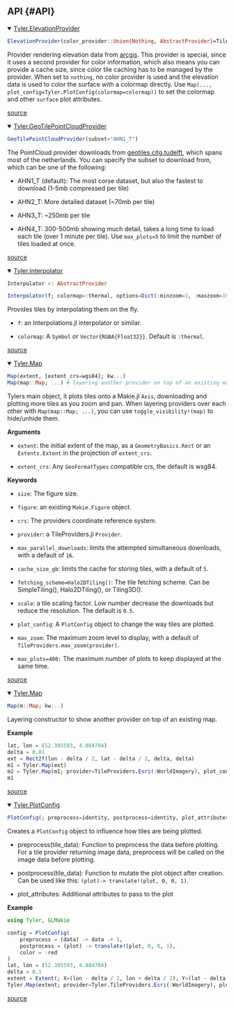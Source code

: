 
## API {#API}
<details class='jldocstring custom-block' open>
<summary><a id='Tyler.ElevationProvider' href='#Tyler.ElevationProvider'><span class="jlbinding">Tyler.ElevationProvider</span></a> <Badge type="info" class="jlObjectType jlType" text="Type" /></summary>



```julia
ElevationProvider(color_provider::Union{Nothing, AbstractProvider}=TileProviders.Esri(:WorldImagery); cache_size_gb=5)
```


Provider rendering elevation data from [arcgis](https://elevation3d.arcgis.com/arcgis/rest/services/WorldElevation3D/Terrain3D/ImageServer). This provider is special, since it uses a second provider for color information, which also means you can provide a cache size, since color tile caching has to be managed by the provider. When set to `nothing`, no color provider is used and the elevation data is used to color the surface with a colormap directly. Use `Map(..., plot_config=Tyler.PlotConfig(colormap=colormap))` to set the colormap and other `surface` plot attributes.


<Badge type="info" class="source-link" text="source"><a href="https://github.com/MakieOrg/Tyler.jl/blob/274602398c5492c67553926196c5451c2d8d334c/src/provider/elevation/elevation-provider.jl#L1-L9" target="_blank" rel="noreferrer">source</a></Badge>

</details>

<details class='jldocstring custom-block' open>
<summary><a id='Tyler.GeoTilePointCloudProvider' href='#Tyler.GeoTilePointCloudProvider'><span class="jlbinding">Tyler.GeoTilePointCloudProvider</span></a> <Badge type="info" class="jlObjectType jlType" text="Type" /></summary>



```julia
GeoTilePointCloudProvider(subset="AHN1_T")
```


The PointCloud provider downloads from [geotiles.citg.tudelft](https://geotiles.citg.tudelft.nl), which spans most of the netherlands. You can specify the subset to download from, which can be one of the following:
- AHN1_T (default): The most corse dataset, but also the fastest to download (1-5mb compressed per tile)
  
- AHN2_T: More detailed dataset (~70mb per tile)
  
- AHN3_T: ~250mb per tile
  
- AHN4_T: 300-500mb showing much detail, takes a long time to load each tile (over 1 minute per tile). Use `max_plots=5` to limit the number of tiles loaded at once.
  


<Badge type="info" class="source-link" text="source"><a href="https://github.com/MakieOrg/Tyler.jl/blob/274602398c5492c67553926196c5451c2d8d334c/src/provider/pointclouds/geotiles-pointcloud-provider.jl#L1-L10" target="_blank" rel="noreferrer">source</a></Badge>

</details>

<details class='jldocstring custom-block' open>
<summary><a id='Tyler.Interpolator' href='#Tyler.Interpolator'><span class="jlbinding">Tyler.Interpolator</span></a> <Badge type="info" class="jlObjectType jlType" text="Type" /></summary>



```julia
Interpolator <: AbstractProvider

Interpolator(f; colormap=:thermal, options=Dict(:minzoom=1, :maxzoom=19))
```


Provides tiles by interpolating them on the fly.
- `f`: an Interpolations.jl interpolator or similar.
  
- `colormap`: A `Symbol` or `Vector{RGBA{Float32}}`. Default is `:thermal`.
  


<Badge type="info" class="source-link" text="source"><a href="https://github.com/MakieOrg/Tyler.jl/blob/274602398c5492c67553926196c5451c2d8d334c/src/provider/interpolations.jl#L2-L11" target="_blank" rel="noreferrer">source</a></Badge>

</details>

<details class='jldocstring custom-block' open>
<summary><a id='Tyler.Map' href='#Tyler.Map'><span class="jlbinding">Tyler.Map</span></a> <Badge type="info" class="jlObjectType jlType" text="Type" /></summary>



```julia
Map(extent, [extent_crs=wgs84]; kw...)
Map(map::Map; ...) # layering another provider on top of an existing map
```


Tylers main object, it plots tiles onto a Makie.jl `Axis`, downloading and plotting more tiles as you zoom and pan. When layering providers over each other with `Map(map::Map; ...)`, you can use `toggle_visibility!(map)` to hide/unhide them.

**Arguments**
- `extent`: the initial extent of the map, as a `GeometryBasics.Rect`   or an `Extents.Extent` in the projection of `extent_crs`.
  
- `extent_crs`: Any `GeoFormatTypes` compatible crs, the default is wsg84.
  

**Keywords**
- `size`: The figure size.
  
- `figure`: an existing `Makie.Figure` object.
  
- `crs`: The providers coordinate reference system.
  
- `provider`: a TileProviders.jl `Provider`.
  
- `max_parallel_downloads`: limits the attempted simultaneous downloads, with a default of `16`.
  
- `cache_size_gb`: limits the cache for storing tiles, with a default of `5`.
  
- `fetching_scheme=Halo2DTiling()`: The tile fetching scheme. Can be SimpleTiling(), Halo2DTiling(), or Tiling3D().
  
- `scale`: a tile scaling factor. Low number decrease the downloads but reduce the resolution.   The default is `0.5`.
  
- `plot_config`: A `PlotConfig` object to change the way tiles are plotted.
  
- `max_zoom`: The maximum zoom level to display, with a default of `TileProviders.max_zoom(provider)`.
  
- `max_plots=400:` The maximum number of plots to keep displayed at the same time.
  


<Badge type="info" class="source-link" text="source"><a href="https://github.com/MakieOrg/Tyler.jl/blob/274602398c5492c67553926196c5451c2d8d334c/src/map.jl#L1-L29" target="_blank" rel="noreferrer">source</a></Badge>

</details>

<details class='jldocstring custom-block' open>
<summary><a id='Tyler.Map-Tuple{Tyler.Map}' href='#Tyler.Map-Tuple{Tyler.Map}'><span class="jlbinding">Tyler.Map</span></a> <Badge type="info" class="jlObjectType jlMethod" text="Method" /></summary>



```julia
Map(m::Map; kw...)
```


Layering constructor to show another provider on top of an existing map.

**Example**

```julia
lat, lon = (52.395593, 4.884704)
delta = 0.01
ext = Rect2f(lon - delta / 2, lat - delta / 2, delta, delta)
m1 = Tyler.Map(ext)
m2 = Tyler.Map(m1; provider=TileProviders.Esri(:WorldImagery), plot_config=Tyler.PlotConfig(alpha=0.5, postprocess=(p-> translate!(p, 0, 0, 1f0))))
m1
```



<Badge type="info" class="source-link" text="source"><a href="https://github.com/MakieOrg/Tyler.jl/blob/274602398c5492c67553926196c5451c2d8d334c/src/map.jl#L54-L67" target="_blank" rel="noreferrer">source</a></Badge>

</details>

<details class='jldocstring custom-block' open>
<summary><a id='Tyler.PlotConfig-Tuple{}' href='#Tyler.PlotConfig-Tuple{}'><span class="jlbinding">Tyler.PlotConfig</span></a> <Badge type="info" class="jlObjectType jlMethod" text="Method" /></summary>



```julia
PlotConfig(; preprocess=identity, postprocess=identity, plot_attributes...)
```


Creates a `PlotConfig` object to influence how tiles are being plotted.
- preprocess(tile_data): Function to preprocess the data before plotting. For a tile provider returning image data, preprocess will be called on the image data before plotting.
  
- postprocess(tile_data): Function to mutate the plot object after creation. Can be used like this: `(plot)-> translate!(plot, 0, 0, 1)`.
  
- plot_attributes: Additional attributes to pass to the plot
  

**Example**

```julia
using Tyler, GLMakie

config = PlotConfig(
    preprocess = (data) -> data .+ 1,
    postprocess = (plot) -> translate!(plot, 0, 0, 1),
    color = :red
)
lat, lon = (52.395593, 4.884704)
delta = 0.1
extent = Extent(; X=(lon - delta / 2, lon + delta / 2), Y=(lat - delta / 2, lat + delta / 2))
Tyler.Map(extent; provider=Tyler.TileProviders.Esri(:WorldImagery), plot_config=config)
```



<Badge type="info" class="source-link" text="source"><a href="https://github.com/MakieOrg/Tyler.jl/blob/274602398c5492c67553926196c5451c2d8d334c/src/tile-plotting.jl#L47-L70" target="_blank" rel="noreferrer">source</a></Badge>

</details>

